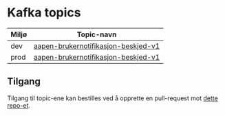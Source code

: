 # Kafka topics

| Miljø  | Topic-navn  |
|---|---|
| dev | [aapen-brukernotifikasjon-beskjed-v1](https://github.com/navikt/brukernotifikasjon-public-topic-iac/blob/main/dev-gcp/aapen-brukernotifikasjon-beskjed.yaml) |
| prod | [aapen-brukernotifikasjon-beskjed-v1](https://github.com/navikt/brukernotifikasjon-public-topic-iac/blob/main/prod-gcp/aapen-brukernotifikasjon-beskjed.yaml) |

## Tilgang
Tilgang til topic-ene kan bestilles ved å opprette en pull-request mot [dette repo-et](https://github.com/navikt/brukernotifikasjon-public-topic-iac).
